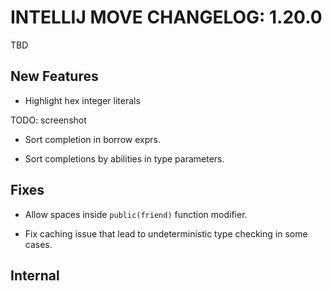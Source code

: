 # INTELLIJ MOVE CHANGELOG: 1.20.0

TBD

## New Features

* Highlight hex integer literals 

TODO: screenshot

* Sort completion in borrow exprs.  

* Sort completions by abilities in type parameters. 

## Fixes

* Allow spaces inside `public(friend)` function modifier.

* Fix caching issue that lead to undeterministic type checking in some cases.

## Internal
